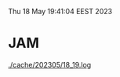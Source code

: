 Thu 18 May 19:41:04 EEST 2023
# JAM
<a href='./cache/202305/18_19.log'>./cache/202305/18_19.log</a>
